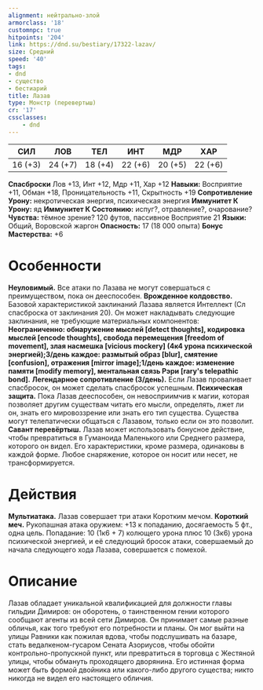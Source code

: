 ```yaml
---
alignment: нейтрально-злой
armorclass: '18'
customnpc: true
hitpoints: '204'
link: https://dnd.su/bestiary/17322-lazav/
size: Средний
speed: '40'
tags:
- dnd
- существо
- бестиарий
title: Лазав
type: Монстр (перевертыш)
cr: '17'
cssclasses:
    - dnd
---
```



| СИЛ | ЛОВ | ТЕЛ | ИНТ | МДР | ХАР |
|---|---|---|---|---|---|
| 16 (+3) | 24 (+7) | 18 (+4) | 22 (+6) | 20 (+5) | 22 (+6) |
**Спасброски** Лов +13, Инт +12, Мдр +11, Хар +12
**Навыки:** Восприятие +11, Обман +18, Проницательность +11, Скрытность +19
**Сопротивление Урону:** некротическая энергия, психическая энергия
**Иммунитет К Урону:** яд
**Иммунитет К Состоянию:** испуг?, отравление?, очарование?
**Чувства:** тёмное зрение? 120 футов, пассивное Восприятие 21
**Языки:** Общий, Воровской жаргон
**Опасность:** 17 (18 000 опыта)
**Бонус Мастерства:** +6


# Особенности
**Неуловимый.** Все атаки по Лазава не могут совершаться с преимуществом, пока он дееспособен.
**Врожденное колдовство.** Базовой характеристикой заклинаний Лазава является Интеллект (Сл спасброска от заклинания 20). Он может накладывать следующие заклинания, не требующие материальных компонентов:
**Неограниченно: обнаружение мыслей [detect thoughts], кодировка мыслей [encode thoughts], свобода перемещения [freedom of movement], злая насмешка [vicious mockery] (4к4 урона психической энергией);3/день каждое: размытый образ [blur], смятение [confusion], отражения [mirror image];1/день каждое: изменение памяти [modify memory], ментальная связь Рэри [rary's telepathic bond].** 
**Легендарное сопротивление (3/день).** Если Лазав проваливает спасбросок, он может сделать спасбросок успешным.
**Психическая защита.** Пока Лазав дееспособен, он невосприимчив к магии, которая позволяет другим существам читать его мысли, определять, лжет ли он, знать его мировоззрение или знать его тип существа. Существа могут телепатически общаться с Лазавом, только если он это позволит.
**Савант перевёртыш.** Лазав может использовать бонусное действие, чтобы превратиться в Гуманоида Маленького или Среднего размера, которого он видел. Его характеристики, кроме размера, одинаковы в каждой форме. Любое снаряжение, которое он носит или несет, не трансформируется.


# Действия
**Мультиатака.** Лазав совершает три атаки Коротким мечом.
**Короткий меч.** Рукопашная атака оружием: +13 к попаданию, досягаемость 5 фт., одна цель. Попадание: 10 (1к6 + 7) колющего урона плюс 10 (3к6) урона психической энергией, и её следующий бросок атаки, совершаемый до начала следующего хода Лазава, совершается с помехой.


# Описание
Лазав обладает уникальной квалификацией для должности главы гильдии Димиров: он оборотень, о таинственном гении которого сообщают агенты из всей сети Димиров. Он принимает самые разные обличья, как того требуют его потребности и планы. Он мог выйти на улицы Равники как пожилая вдова, чтобы подслушивать на базаре, стать ведалкеном-гусаром Сената Азориусов, чтобы обойти контрольно-пропускной пункт, или превратиться в торговца с Жестяной улицы, чтобы обмануть проходящего дворянина. Его истинная форма может быть формой двойника или какого-либо другого существа; никто никогда не видел его настоящего обличия.